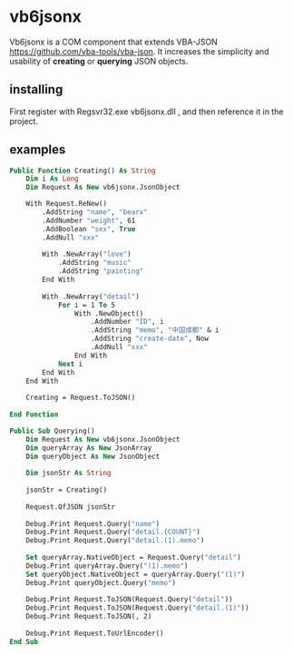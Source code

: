 # vb6jsonx
Vb6jsonx is a COM component that extends VBA-JSON <https://github.com/vba-tools/vba-json>. It increases the simplicity and usability of **creating** or **querying** JSON objects.

## installing
First register with Regsvr32.exe  vb6jsonx.dll , and then reference it in the project.
## examples
```vb
Public Function Creating() As String
    Dim i As Long
    Dim Request As New vb6jsonx.JsonObject

    With Request.ReNew()
        .AddString "name", "bearx"
        .AddNumber "weight", 61
        .AddBoolean "sex", True
        .AddNull "xxx"
        
        With .NewArray("love")
            .AddString "music"
            .AddString "painting"
        End With
        
        With .NewArray("detail")
            For i = 1 To 5
                With .NewObject()
                    .AddNumber "ID", i
                    .AddString "memo", "中国成都" & i
                    .AddString "create-date", Now
                    .AddNull "xxx"
                End With
            Next i
        End With
    End With
        
    Creating = Request.ToJSON()
    
End Function

Public Sub Querying()
    Dim Request As New vb6jsonx.JsonObject
    Dim queryArray As New JsonArray
    Dim queryObject As New JsonObject
    
    Dim jsonStr As String
    
    jsonStr = Creating()
    
    Request.OfJSON jsonStr
    
    Debug.Print Request.Query("name")
    Debug.Print Request.Query("detail.{COUNT}")
    Debug.Print Request.Query("detail.(1).memo")
    
    Set queryArray.NativeObject = Request.Query("detail")
    Debug.Print queryArray.Query("(1).memo")
    Set queryObject.NativeObject = queryArray.Query("(1)")
    Debug.Print queryObject.Query("memo")
    
    Debug.Print Request.ToJSON(Request.Query("detail"))
    Debug.Print Request.ToJSON(Request.Query("detail.(1)"))
    Debug.Print Request.ToJSON(, 2)
        
    Debug.Print Request.ToUrlEncoder()
End Sub
```

